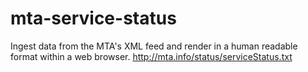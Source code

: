 # mta-service-status
Ingest data from the MTA's XML feed and render in a human readable format within a web browser. http://mta.info/status/serviceStatus.txt
